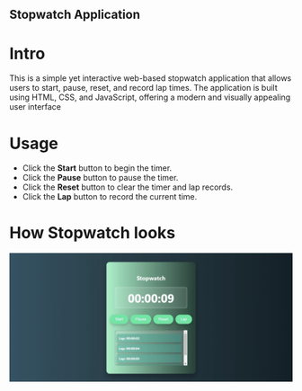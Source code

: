 ## Stopwatch Application
# Intro
This is a simple yet interactive web-based stopwatch application that allows users to start, pause, reset, and record lap times. The application is built using HTML, CSS, and JavaScript, offering a modern and visually appealing user interface

# Usage
- Click the **Start** button to begin the timer.
- Click the **Pause** button to pause the timer.
- Click the **Reset** button to clear the timer and lap records.
- Click the **Lap** button to record the current time.

# How Stopwatch looks
![Stopwatch Screenshot](images/Stopwatch.jpeg)
